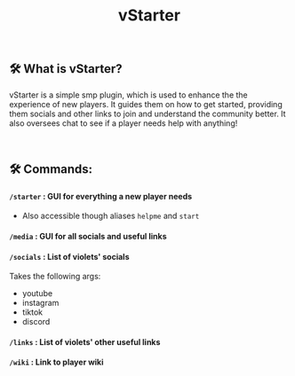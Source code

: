 <div align="center">
  
# vStarter

</div>
<br>

## 🛠️ What is vStarter?
vStarter is a simple smp plugin, which is used to enhance the the experience of new players. It guides them on how to get started, providing them socials and other links to join and understand the community better. It also oversees chat to see if a player needs help with anything!

<br>

## 🛠️ Commands:
#### ` /starter ` : GUI for everything a new player needs
- Also accessible though aliases `helpme` and `start`

#### ` /media ` : GUI for all socials and useful links

#### ` /socials ` : List of violets' socials
Takes the following args:
- youtube
- instagram
- tiktok
- discord

#### ` /links ` : List of violets' other useful links
  
#### ` /wiki ` : Link to player wiki

</details>
